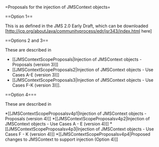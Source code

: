 =Proposals for the injection of JMSContext objects=

==Option 1==

This is as defined in the JMS 2.0 Early Draft, which can be downloaded [http://jcp.org/aboutJava/communityprocess/edr/jsr343/index.html here]

==Options 2 and 3==

These are described in 

*  [[JMSContextScopeProposals|Injection of JMSContext objects - Proposals (version 3)]]
* [[JMSContextScopeProposals2|Injection of JMSContext objects - Use Cases A-E (version 3)]] 
* [[JMSContextScopeProposals3|Injection of JMSContext objects - Use Cases F-K (version 3)]].

==Option 4===

These are described in

*[[JMSContextScopeProposalsv4p1|Injection of JMSContext objects - Proposals (version 4)]]
*[[JMSContextScopeProposalsv4p2|Injection of JMSContext objects - Use Cases A - E (version 4)]]
*[[JMSContextScopeProposalsv4p3|Injection of JMSContext objects - Use Cases F - K (version 4)]]
*[[JMSContextScopeProposalsv4p4|Proposed changes to JMSContext to support injection (Option 4)]]
